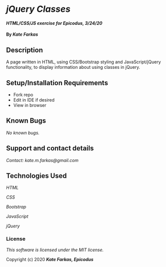 # _jQuery Classes_

#### _HTML/CSS/JS exercise for Epicodus, 3/24/20_

#### By _**Kate Farkas**_

## Description

A page written in HTML, using CSS/Bootstrap styling and JavaScript/jQuery functionality, to display information about using classes in jQuery.

## Setup/Installation Requirements

* Fork repo
* Edit in IDE if desired
* View in browser

## Known Bugs

_No known bugs._

## Support and contact details

_Contact: kate.m.farkas@gmail.com_

## Technologies Used

_HTML_

_CSS_

_Bootstrap_

_JavaScript_

_jQuery_

### License

*This software is licensed under the MIT license.*

Copyright (c) 2020 **_Kate Farkas, Epicodus_**
